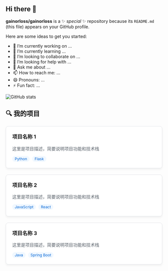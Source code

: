 ## Hi there 👋


**gainorloss/gainorloss** is a ✨ _special_ ✨ repository because its `README.md` (this file) appears on your GitHub profile.

Here are some ideas to get you started:

- 🔭 I’m currently working on ...
- 🌱 I’m currently learning ...
- 👯 I’m looking to collaborate on ...
- 🤔 I’m looking for help with ...
- 💬 Ask me about ...
- 📫 How to reach me: ...
- 😄 Pronouns: ...
- ⚡ Fun fact: ...

![GitHub stats](https://github-readme-stats.vercel.app/api?username=gainorloss&show_icons=true&theme=radical)

## 🔍 我的项目

<div style="display: grid; grid-template-columns: repeat(auto-fill, minmax(300px, 1fr)); gap: 20px; margin-top: 20px;">

<!-- 项目卡片 1 -->
<div style="border: 1px solid #e1e4e8; border-radius: 8px; padding: 20px; background: white; box-shadow: 0 4px 6px rgba(0,0,0,0.05); transition: transform 0.3s;">
  <h3 style="margin-top: 0; color: #0366d6;">
    <a href="项目1链接" style="text-decoration: none;">项目名称 1</a>
  </h3>
  <p style="color: #586069;">这里是项目描述，简要说明项目功能和技术栈</p>
  <div style="display: flex; gap: 8px; flex-wrap: wrap;">
    <span style="background: #f1f8ff; color: #0366d6; padding: 2px 8px; border-radius: 20px; font-size: 12px;">Python</span>
    <span style="background: #f1f8ff; color: #0366d6; padding: 2px 8px; border-radius: 20px; font-size: 12px;">Flask</span>
  </div>
</div>

<!-- 项目卡片 2 -->
<div style="border: 1px solid #e1e4e8; border-radius: 8px; padding: 20px; background: white; box-shadow: 0 4px 6px rgba(0,0,0,0.05);">
  <h3 style="margin-top: 0; color: #0366d6;">
    <a href="项目2链接" style="text-decoration: none;">项目名称 2</a>
  </h3>
  <p style="color: #586069;">这里是项目描述，简要说明项目功能和技术栈</p>
  <div style="display: flex; gap: 8px; flex-wrap: wrap;">
    <span style="background: #f1f8ff; color: #0366d6; padding: 2px 8px; border-radius: 20px; font-size: 12px;">JavaScript</span>
    <span style="background: #f1f8ff; color: #0366d6; padding: 2px 8px; border-radius: 20px; font-size: 12px;">React</span>
  </div>
</div>

<!-- 项目卡片 3 -->
<div style="border: 1px solid #e1e4e8; border-radius: 8px; padding: 20px; background: white; box-shadow: 0 4px 6px rgba(0,0,0,0.05);">
  <h3 style="margin-top: 0; color: #0366d6;">
    <a href="项目3链接" style="text-decoration: none;">项目名称 3</a>
  </h3>
  <p style="color: #586069;">这里是项目描述，简要说明项目功能和技术栈</p>
  <div style="display: flex; gap: 8px; flex-wrap: wrap;">
    <span style="background: #f1f8ff; color: #0366d6; padding: 2px 8px; border-radius: 20px; font-size: 12px;">Java</span>
    <span style="background: #f1f8ff; color: #0366d6; padding: 2px 8px; border-radius: 20px; font-size: 12px;">Spring Boot</span>
  </div>
</div>

</div>
